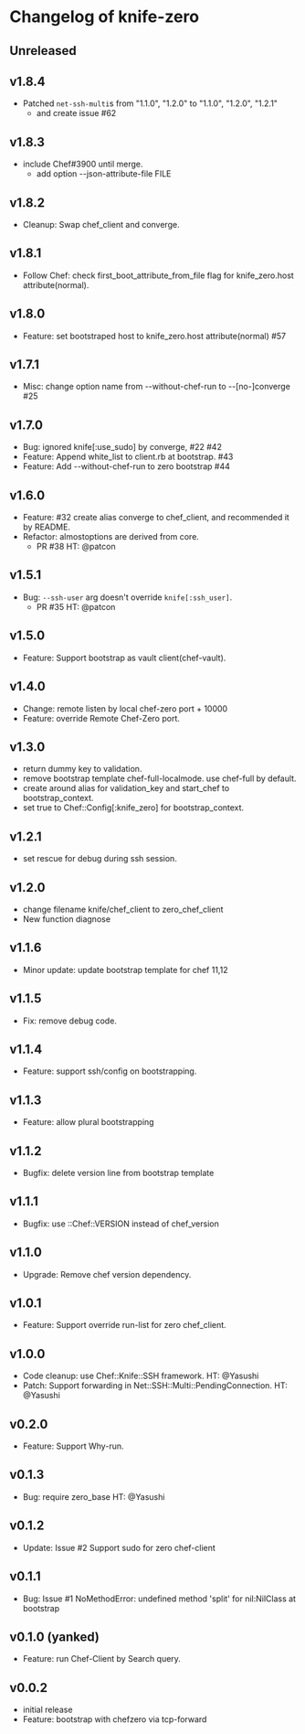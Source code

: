 # Changelog of knife-zero

## Unreleased

## v1.8.4

- Patched `net-ssh-multi`s from "1.1.0", "1.2.0" to "1.1.0", "1.2.0", "1.2.1"
    - and create issue #62

## v1.8.3

- include Chef#3900 until merge.
    - add option --json-attribute-file FILE

## v1.8.2

- Cleanup: Swap chef_client and converge.

## v1.8.1

- Follow Chef: check first_boot_attribute_from_file flag for knife_zero.host attribute(normal).

## v1.8.0

- Feature: set bootstraped host to knife_zero.host attribute(normal) #57

## v1.7.1

- Misc: change option name from --without-chef-run to --[no-]converge #25

## v1.7.0

- Bug: ignored knife[:use_sudo] by converge, #22 #42
- Feature: Append white_list to client.rb at bootstrap. #43
- Feature: Add --without-chef-run to zero bootstrap #44

## v1.6.0

- Feature: #32 create alias converge to chef_client, and recommended it by README.
- Refactor: almostoptions are derived from core.
    - PR #38 HT: @patcon

## v1.5.1

- Bug: `--ssh-user` arg doesn't override `knife[:ssh_user]`.
    - PR #35 HT: @patcon

## v1.5.0

- Feature: Support bootstrap as vault client(chef-vault).

## v1.4.0

- Change: remote listen by local chef-zero port + 10000
- Feature: override Remote Chef-Zero port.

## v1.3.0

- return dummy key to validation.
- remove bootstrap template chef-full-localmode. use chef-full by default.
- create around alias for validation_key and start_chef to bootstrap_context.
- set true to Chef::Config[:knife_zero] for bootstrap_context.

## v1.2.1

- set rescue for debug during ssh session.

## v1.2.0

- change filename knife/chef_client to zero_chef_client
- New function diagnose

## v1.1.6

- Minor update: update bootstrap template for chef 11,12

## v1.1.5

- Fix: remove debug code.

## v1.1.4

- Feature: support ssh/config on bootstrapping.

## v1.1.3

- Feature: allow plural bootstrapping

## v1.1.2

- Bugfix: delete version line from bootstrap template

## v1.1.1

- Bugfix: use ::Chef::VERSION instead of chef_version

## v1.1.0

- Upgrade: Remove chef version dependency.

## v1.0.1

- Feature: Support override run-list for zero chef_client.

## v1.0.0

- Code cleanup: use Chef::Knife::SSH framework. HT: @Yasushi
- Patch: Support forwarding in Net::SSH::Multi::PendingConnection. HT: @Yasushi

## v0.2.0

- Feature: Support Why-run.

## v0.1.3

- Bug: require zero_base HT: @Yasushi

## v0.1.2

- Update: Issue #2 Support sudo for zero chef-client

## v0.1.1

- Bug: Issue #1 NoMethodError: undefined method 'split' for nil:NilClass at bootstrap

## v0.1.0 (yanked)

- Feature: run Chef-Client by Search query.


## v0.0.2

- initial release
- Feature: bootstrap with chefzero via tcp-forward
